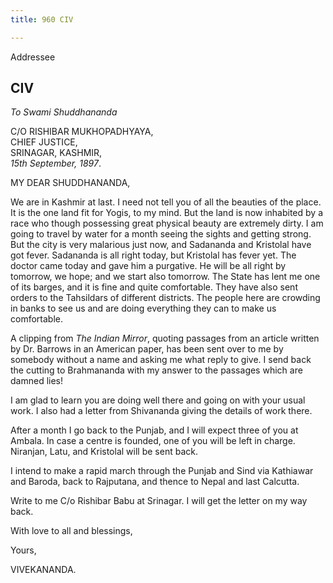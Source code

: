 ```yaml
---
title: 960 CIV

---
```

  

  
 Addressee

## CIV

*To Swami Shuddhananda*

C/O RISHIBAR MUKHOPADHYAYA,  
CHIEF JUSTICE,  
SRINAGAR, KASHMIR,  
*15th September, 1897*.

MY DEAR SHUDDHANANDA,

We are in Kashmir at last. I need not tell you of all the beauties of
the place. It is the one land fit for Yogis, to my mind. But the land is
now inhabited by a race who though possessing great physical beauty are
extremely dirty. I am going to travel by water for a month seeing the
sights and getting strong. But the city is very malarious just now, and
Sadananda and Kristolal have got fever. Sadananda is all right today,
but Kristolal has fever yet. The doctor came today and gave him a
purgative. He will be all right by tomorrow, we hope; and we start also
tomorrow. The State has lent me one of its barges, and it is fine and
quite comfortable. They have also sent orders to the Tahsildars of
different districts. The people here are crowding in banks to see us and
are doing everything they can to make us comfortable.

A clipping from *The Indian Mirror*, quoting passages from an article
written by Dr. Barrows in an American paper, has been sent over to me by
somebody without a name and asking me what reply to give. I send back
the cutting to Brahmananda with my answer to the passages which are
damned lies!

I am glad to learn you are doing well there and going on with your usual
work. I also had a letter from Shivananda giving the details of work
there.

After a month I go back to the Punjab, and I will expect three of you at
Ambala. In case a centre is founded, one of you will be left in charge.
Niranjan, Latu, and Kristolal will be sent back.

I intend to make a rapid march through the Punjab and Sind via Kathiawar
and Baroda, back to Rajputana, and thence to Nepal and last Calcutta.

Write to me C/o Rishibar Babu at Srinagar. I will get the letter on my
way back.

With love to all and blessings,

Yours,

VIVEKANANDA.